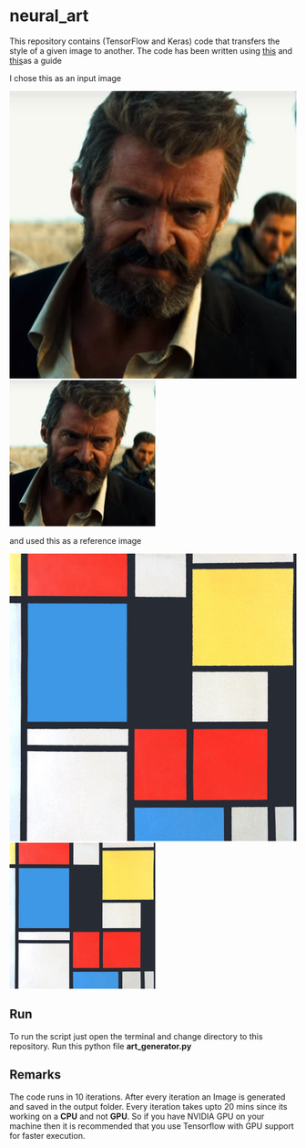 # neural_art

This repository contains (TensorFlow and Keras) code that transfers the 
style of a given image to another. The code has been written using [this][original] and [this][youtube]as a guide

I chose this as an input image

![Logan Image](/logan.jpg)
<img src="/logan.jpg" width="256" height="256">

and used this as a reference image

![Block Image](/styles/block.jpg)
<img src="/styles/block.jpg" width="256" height="256">
## Run

To run the script just open the terminal and change directory to
this repository.
Run this python file **art_generator.py**


## Remarks

The code runs in 10 iterations.
After every iteration an Image is generated and saved in the output folder.
Every iteration takes upto 20 mins since its working on a **CPU** and not **GPU**.
So if you have NVIDIA GPU on your machine then it is recommended that you use 
Tensorflow with GPU support for faster execution. 



[original]: https://github.com/hnarayanan/artistic-style-transfer/blob/master/notebooks/6_Artistic_style_transfer_with_a_repurposed_VGG_Net_16.ipynb

[youtube]: https://www.youtube.com/watch?v=Oex0eWoU7AQ&feature=youtu.be